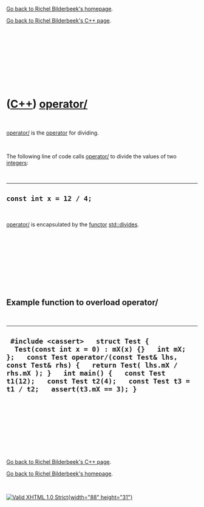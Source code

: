 [Go back to Richel Bilderbeek's homepage](index.htm).

[Go back to Richel Bilderbeek's C++ page](Cpp.htm).

 

 

 

 

 

([C++](Cpp.htm)) [operator/](CppOperatorDivide.htm)
===================================================

 

[operator/](CppOperatorDivide.htm) is the [operator](CppOperator.htm)
for dividing.

 

The following line of code calls [operator/](CppOperatorDivide.htm) to
divide the values of two [integers](CppInt.htm):

 

  ---------------------------
  ` const int x = 12 / 4; `
  ---------------------------

 

[operator/](CppOperatorDivide.htm) is encapsulated by the
[functor](CppFunctor.htm) [std::divides](CppDivides.htm).

 

 

 

 

 

Example function to overload operator/
--------------------------------------

 

  -------------------------------------------------------------------------------------------------------------------------------------------------------------------------------------------------------------------------------------------------------------------------------------------------
  ` #include <cassert>   struct Test {   Test(const int x = 0) : mX(x) {}   int mX; };   const Test operator/(const Test& lhs, const Test& rhs) {   return Test( lhs.mX / rhs.mX ); }   int main() {   const Test t1(12);   const Test t2(4);   const Test t3 = t1 / t2;   assert(t3.mX == 3); }`
  -------------------------------------------------------------------------------------------------------------------------------------------------------------------------------------------------------------------------------------------------------------------------------------------------

 

 

 

 

 

[Go back to Richel Bilderbeek's C++ page](Cpp.htm).

[Go back to Richel Bilderbeek's homepage](index.htm).

 

[![Valid XHTML 1.0 Strict](valid-xhtml10.png){width="88"
height="31"}](http://validator.w3.org/check?uri=referer)
